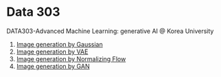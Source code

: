 # Data 303
DATA303-Advanced Machine Learning: generative AI @ Korea University

1. [Image generation by Gaussian](https://github.com/mlvlab/data303/blob/main/Image_Generation_by_Gaussian.ipynb)
2. [Image generation by VAE](https://github.com/mlvlab/data303/blob/main/Image_Generation_by_VAE.ipynb)
3. [Image generation by Normalizing Flow](https://github.com/mlvlab/data303/blob/main/Image_Generation_by_NormalizingFlow.ipynb)
4. [Image generation by GAN](https://github.com/mlvlab/data303/blob/main/Image_Generation_by_GAN.ipynb)
